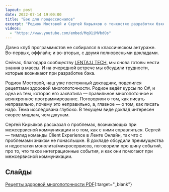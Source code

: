 ```yaml
---
layout: post
date: 2022-07-14 19:00:00
title: "Бэк для профессионалов"
excerpt: "Родион Мостовой и Сергей Кирьяков о тонкостях разработки бэкенда."
videos:
  - "https://www.youtube.com/embed/MqO1iMVbdOs"
---
```


Давно клуб программистов не собирался в классическом антураже. Во-первых, оффлайн; и во-вторых, с двумя полновесными докладами.

Сейчас, благодаря сообществу [LENTA:U TECH](https://habr.com/ru/company/lenta_utkonos_tech/profile/), мы снова готовы нести знания в массы. И на очередной встрече мы обсудили трудности, которые возникают при разработке бэка.

Родион Мостовой, наш уже постоянный докладчик, поделился рецептами здоровой многопоточности. Родион ведёт курсы по C#, и одна из тем, которая его захватила — правильное многопоточное и асинхронное программирование. Поговорили о том, как писать неправильно, почему это неправильно, а, главное — о том, как писать надо. Тема исследована глубоко. В текущем виде доклад интересен скорее мидлам, чем джунам.

Сергей Кирьяков рассказал о проблемах, возникающих при межсервисной коммуникации и о том, как с ними справляться. Сергей — тимлид команды Client Experience в Ленте Онлайн, так что с проблемами знаком не понаслышке. В докладе обсудили преимущества и недостатки монолита/микросервисов, поговорили про шину событий, про то, что такое интеграционные события, и как они помогают при межсервисной коммуникации.

## Слайды

[Рецепты здоровой многопоточности PDF]([/downloads/multithreading-of-healthy-person.pdf](https://github.com/progmsk/progmsk.github.io/files/14731344/multithreading-of-healthy-person.pdf)https://github.com/progmsk/progmsk.github.io/files/14731344/multithreading-of-healthy-person.pdf){:target="_blank"}

